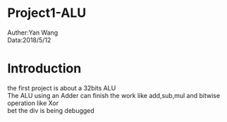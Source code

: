 # Project1-ALU
Auther:Yan Wang <br>
Data:2018/5/12

# Introduction
the first project is about a 32bits ALU <br>
The ALU using an Adder can finish the work like add,sub,mul and bitwise operation like Xor <br>
bet the div is being debugged

